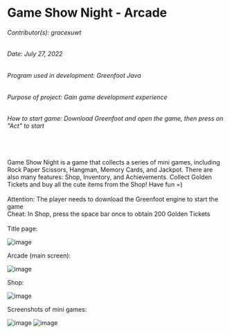 # Game Show Night - Arcade
###### Contributor(s): gracexuwt
###### Date: July 27, 2022
###### Program used in development: Greenfoot Java
###### Purpose of project: Gain game development experience
###### How to start game: Download Greenfoot and open the game, then press on "Act" to start
<br/>
<br/>
Game Show Night is a game that collects a series of mini games, including Rock Paper Scissors, Hangman, Memory Cards, and Jackpot.
There are also many features: Shop, Inventory, and Achievements.
Collect Golden Tickets and buy all the cute items from the Shop! Have fun =)

<br/>
<br/>
Attention: The player needs to download the Greenfoot engine to start the game<br/>
Cheat: In Shop, press the space bar once to obtain 200 Golden Tickets

<br/>
<br/>
Title page:

![image](https://user-images.githubusercontent.com/92956740/181174829-11dcdd49-63d6-45fa-861f-00c7cc7c7610.png)

Arcade (main screen):

![image](https://user-images.githubusercontent.com/92956740/181175755-5e39a6f0-9303-4505-aa55-b3b4689dd8df.png)

Shop:

![image](https://user-images.githubusercontent.com/92956740/181176099-694c961e-f3ae-432b-a40c-e4bc731f8768.png)

Screenshots of mini games:

![image](https://user-images.githubusercontent.com/92956740/181176221-ed9ef4cc-215a-45d1-9f72-0386c640fd8a.png)
![image](https://user-images.githubusercontent.com/92956740/181176337-06bbc26a-eb12-424e-8faa-c2369d9c6d6a.png)
